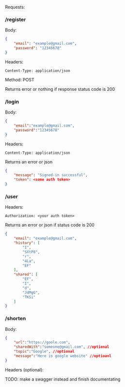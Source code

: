 Requests: 


<h3>/register</h3>

Body:
```json
{
    "email": "example@gmail.com",
    "password": "12345678"
}

```
Headers:
```
Content-Type: application/json
```
Method: POST

Returns error or nothing if response status code is 200 

<h3>/login</h3>

Body:
```json
{
	"email":"example@gmail.com",
	"password":"12345678"
}
```

Headers:

```
Content-Type: application/json
```

Returns an error or json 
```json
{
	"message": "Signed-in successful",
	"token": <some auth token>
}
```

<h3>/user</h3>

Headers:


```
Authorization: <your auth token>
```

Returns an error or json if status code is 200 
```json
{
	"email": "example@gmail.com",
	"history": [
		"I",
		"SXtP8",
		"r",
		"4La",
		"EF"
	],
	"shared": [
		"EF",
		"I",
		"d",
		"JdMgG",
		"TKSi"
	]
}
```

<h3>/shorten</h3>

Body:

```json
{
	"url":"https://goole.com",
	"sharedWith":"someone@gmail.com", //optional
	"topic":"Google", //optional
	"message":"Here is google website" //optioanl
}
```
Headers (optional):

TODO: make a swagger instead and finish documentating
